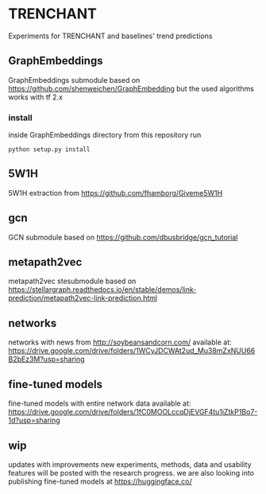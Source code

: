 # TRENCHANT
Experiments for TRENCHANT and baselines' trend predictions

## GraphEmbeddings
GraphEmbeddings submodule based on https://github.com/shenweichen/GraphEmbedding but the used algorithms works with tf 2.x
### install
inside GraphEmbeddings directory from this repository run
```
python setup.py install
```

## 5W1H
5W1H extraction from https://github.com/fhamborg/Giveme5W1H

## gcn
GCN submodule based on https://github.com/dbusbridge/gcn_tutorial

## metapath2vec
metapath2vec stesubmodule based on https://stellargraph.readthedocs.io/en/stable/demos/link-prediction/metapath2vec-link-prediction.html

## networks
networks with news from http://soybeansandcorn.com/ available at: https://drive.google.com/drive/folders/1WCyJDCWAt2ud_Mu38mZxNUU66B2bEz3M?usp=sharing

## fine-tuned models
fine-tuned models with entire network data available at: https://drive.google.com/drive/folders/1fC0MOOLccqDjEVGF4tu1iZtkP1Bo7-1d?usp=sharing

## wip
updates with improvements new experiments, methods, data and usability features will be posted with the research progress.
we are also looking into publishing fine-tuned models at https://huggingface.co/
